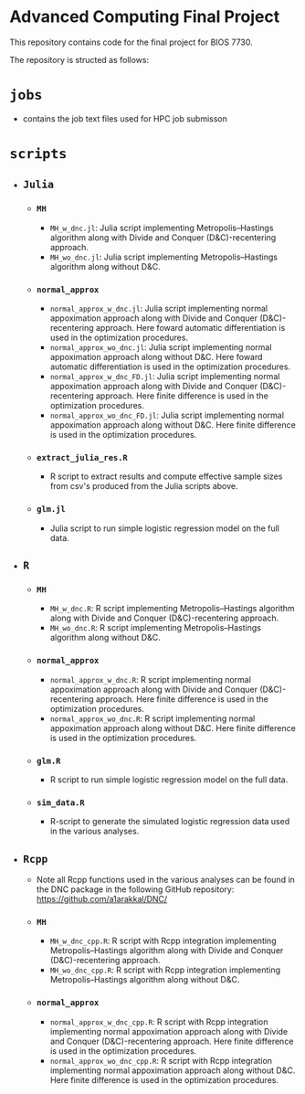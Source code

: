 # Advanced Computing Final Project

This repository contains code for the final project for BIOS 7730.

The repository is structed as follows:


# `jobs`
  - contains the job text files used for HPC job submisson 

# `scripts`
 - ## `Julia`
   -  ### `MH`
      - `MH_w_dnc.jl`: Julia script implementing Metropolis–Hastings algorithm along with Divide and Conquer (D&C)-recentering approach.
      - `MH_wo_dnc.jl`: Julia script implementing Metropolis–Hastings algorithm along without D&C.
   -  ### `normal_approx`
      - `normal_approx_w_dnc.jl`: Julia script implementing normal appoximation approach along with Divide and Conquer (D&C)-recentering approach. Here foward automatic differentiation is used in the optimization procedures.
      - `normal_approx_wo_dnc.jl`: Julia script implementing normal appoximation approach along without D&C. Here foward automatic differentiation is used in the optimization procedures.
      - `normal_approx_w_dnc_FD.jl`: Julia script implementing normal appoximation approach along with Divide and Conquer (D&C)-recentering approach. Here finite difference is used in the optimization procedures.
      - `normal_approx_wo_dnc_FD.jl`: Julia script implementing normal appoximation approach along without D&C. Here finite difference is used in the optimization procedures.
   -  ### `extract_julia_res.R`
      - R script to extract results and compute effective sample sizes from csv's produced from the Julia scripts above.
   -  ### `glm.jl`
      - Julia script to run simple logistic regression model on the full data.
 - ## `R`
   -  ### `MH`
      - `MH_w_dnc.R`: R script implementing Metropolis–Hastings algorithm along with Divide and Conquer (D&C)-recentering approach.
      - `MH_wo_dnc.R`: R script implementing Metropolis–Hastings algorithm along without D&C.
   -  ### `normal_approx`
      - `normal_approx_w_dnc.R`: R script implementing normal appoximation approach along with Divide and Conquer (D&C)-recentering approach. Here finite difference is used in the optimization procedures.
      - `normal_approx_wo_dnc.R`: R script implementing normal appoximation approach along without D&C. Here finite difference is used in the optimization procedures.
    -  ### `glm.R`
       - R script to run simple logistic regression model on the full data.
     
    - ### `sim_data.R`
      - R-script to generate the simulated logistic regression data used in the various analyses.
    
 - ## `Rcpp`
   - Note all Rcpp functions used in the various analyses can be found in the DNC package in the following GitHub repository: https://github.com/a1arakkal/DNC/
   -  ### `MH`
      - `MH_w_dnc_cpp.R`: R script with Rcpp integration implementing Metropolis–Hastings algorithm along with Divide and Conquer (D&C)-recentering approach.
      - `MH_wo_dnc_cpp.R`: R script with Rcpp integration implementing Metropolis–Hastings algorithm along without D&C.
   -  ### `normal_approx`
      - `normal_approx_w_dnc_cpp.R`: R script with Rcpp integration implementing normal appoximation approach along with Divide and Conquer (D&C)-recentering approach. Here finite difference is used in the optimization procedures.
      - `normal_approx_wo_dnc_cpp.R`: R script with Rcpp integration implementing normal appoximation approach along without D&C. Here finite difference is used in the optimization procedures.

